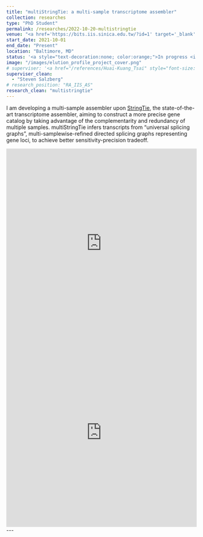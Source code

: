 ```yaml
---
title: "multiStringTie: a multi-sample transcriptome assembler"
collection: researches
type: "PhD Student"
permalink: /researches/2022-10-20-multistringtie
venue: "<a href='https://bits.iis.sinica.edu.tw/?id=1' target='_blank' style='color: inherit;'>Center of Computational Biology, Johns Hopkins University</a>"
start_date: 2021-10-01
end_date: "Present"
location: "Baltimore, MD"
status: '<a style="text-decoration:none; color:orange;">In progress <i class="fa fa-spinner" aria-hidden="true"></i></a>'
image: "/images/elution_profile_project_cover.png"
# superviser: '<a href="/references/Huai-Kuang_Tsai" style="font-size: 12px; text-decoration:none; color:#4A4F53; border-style: solid; border-color:#bfcae3; border-radius: 10px; background-color: #bfcae3;" target="_blank">&nbsp; Huai-Kuang Tsai &nbsp;</a>'
superviser_clean:
  - "Steven Salzberg"
# research_position: "RA_IIS_AS"
research_clean: "multistringtie"
---
```


I am developing a multi-sample assembler upon <a href="https://ccb.jhu.edu/software/stringtie/index.shtml" target="_blank" >StringTie</a>, the state-of-the-art transcriptome assembler, aiming to construct a more precise gene catalog by taking advantage of the complementarity and redundancy of multiple samples.
multiStringTie infers transcripts from “universal splicing graphs”, multi-samplewise-refined directed splicing graphs representing
gene loci, to achieve better sensitivity-precision tradeoff.

<iframe src="https://docs.google.com/presentation/d/e/2PACX-1vSy6Rd_CNn10ca8hBK4G1chFC80wVEc5kLEVDuIa56MsQnUrN1pvLK2lmzUxDq3gg/embed?start=false&loop=false&delayms=3000" frameborder="0" width="100%" height="500" allowfullscreen="true" mozallowfullscreen="true" webkitallowfullscreen="true"></iframe>

<iframe src="https://docs.google.com/presentation/d/e/2PACX-1vRtTIfKhJ5LsoDQor9atEhLqPiWfvqu50T-EO4_mtf9DQOJue8rsmAoharKeBfqdg/embed?start=false&loop=false&delayms=3000" frameborder="0" width="100%" height="500" allowfullscreen="true" mozallowfullscreen="true" webkitallowfullscreen="true"></iframe>
---
